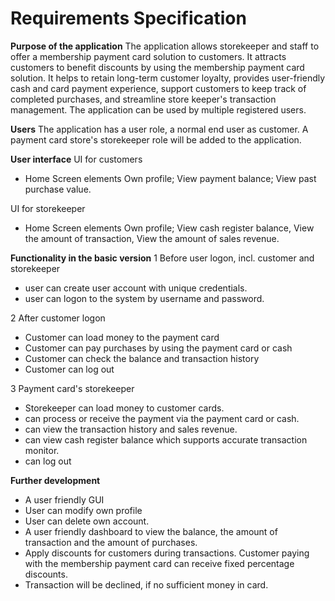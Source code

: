 # Requirements Specification

**Purpose of the application**
The application allows storekeeper and staff to offer a membership payment card solution to customers. It attracts customers to benefit discounts by using the membership payment card solution. It helps to retain long-term customer loyalty, provides user-friendly cash and card payment experience, support customers to keep track of completed purchases, and streamline store keeper's transaction management. The application can be used by multiple registered users.

**Users**
The application has a user role, a normal end user as customer. A payment card store's storekeeper role will be added to the application.

**User interface**
UI for customers
- Home Screen elements
Own profile; View payment balance; View past purchase value.

UI for storekeeper
- Home Screen elements
Own profile; View cash register balance, View the amount of transaction, View the amount of sales revenue.


**Functionality in the basic version**
1 Before user logon, incl. customer and storekeeper
- user can create user account with unique credentials.
- user can logon to the system by username and password.

2 After customer logon
- Customer can load money to the payment card
- Customer can pay purchases by using the payment card or cash
- Customer can check the balance and transaction history
- Customer can log out

3 Payment card's storekeeper
- Storekeeper can load money to customer cards. 
- can process or receive the payment via the payment card or cash.
- can view the transaction history and sales revenue.
- can view cash register balance which supports accurate transaction monitor. 
- can log out

**Further development**
- A user friendly GUI
- User can modify own profile
- User can delete own account. 
- A user friendly dashboard to view the balance, the amount of transaction and the amount of purchases.
- Apply discounts for customers during transactions. Customer paying with the membership payment card can receive fixed percentage discounts.
- Transaction will be declined, if no sufficient money in card.
